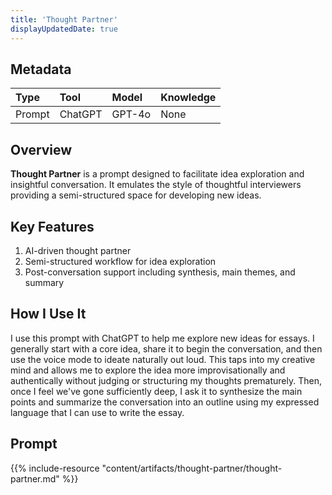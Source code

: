 ```yaml
---
title: 'Thought Partner'
displayUpdatedDate: true
---
```


## Metadata

| Type | Tool | Model | Knowledge |
| :- | :- | :- | :- |
| Prompt | ChatGPT | GPT-4o | None |

## Overview

**Thought Partner** is a prompt designed to facilitate idea exploration and insightful conversation. It emulates the style of thoughtful interviewers providing a semi-structured space for developing new ideas.

## Key Features

1. AI-driven thought partner
2. Semi-structured workflow for idea exploration
3. Post-conversation support including synthesis, main themes, and summary

## How I Use It

I use this prompt with ChatGPT to help me explore new ideas for essays. I generally start with a core idea, share it to begin the conversation, and then use the voice mode to ideate naturally out loud. This taps into my creative mind and allows me to explore the idea more improvisationally and authentically without judging or structuring my thoughts prematurely. Then, once I feel we've gone sufficiently deep, I ask it to synthesize the main points and summarize the conversation into an outline using my expressed language that I can use to write the essay.

## Prompt

{{% include-resource "content/artifacts/thought-partner/thought-partner.md" %}}
